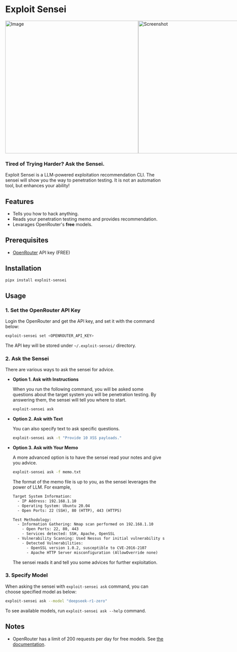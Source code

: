 # Exploit Sensei

<div style="display: flex;">
  <img src="assets/image.png" alt="Image" height="420px">
  <img src="assets/screenshot.png" alt="Screenshot" height="420px">
</div>

### Tired of Trying Harder? Ask the Sensei.

Exploit Sensei is a LLM-powered exploitation recommendation CLI.
The sensei will show you the way to penetration testing. It is not an automation tool, but enhances your ability!


## Features

- Tells you how to hack anything.
- Reads your penetration testing memo and provides recommendation.
- Levarages OpenRouter's **free** models.

## Prerequisites

- [OpenRouter](https://openrouter.ai/) API key (FREE)

## Installation

```sh
pipx install exploit-sensei
```

## Usage

### 1. Set the OpenRouter API Key

Login the OpenRouter and get the API key, and set it with the command below:

```sh
exploit-sensei set <OPENROUTER_API_KEY>
```

The API key will be stored under `~/.exploit-sensei/` directory.

### 2. Ask the Sensei

There are various ways to ask the sensei for advice.

- **Option 1. Ask with Instructions**

  When you run the following command, you will be asked some questions about the target system you will be penetration testing. By answering them, the sensei will tell you where to start.

  ```sh
  exploit-sensei ask
  ```

- **Option 2. Ask with Text**

  You can also specify text to ask specific questions.

  ```sh
  exploit-sensei ask -t "Provide 10 XSS payloads."
  ```

- **Option 3. Ask with Your Memo**

  A more advanced option is to have the sensei read your notes and give you advice.

  ```sh
  exploit-sensei ask -f memo.txt
  ```

  The format of the memo file is up to you, as the sensei leverages the power of LLM. For example,

  ```txt
  Target System Information:
    - IP Address: 192.168.1.10
    - Operating System: Ubuntu 20.04
    - Open Ports: 22 (SSH), 80 (HTTP), 443 (HTTPS)

  Test Methodology:
    - Information Gathering: Nmap scan performed on 192.168.1.10
      - Open Ports: 22, 80, 443
      - Services detected: SSH, Apache, OpenSSL
    - Vulnerability Scanning: Used Nessus for initial vulnerability scan
      - Detected Vulnerabilities:
        - OpenSSL version 1.0.2, susceptible to CVE-2016-2107
        - Apache HTTP Server misconfiguration (AllowOverride none)
  ```

  The sensei reads it and tell you some advices for further exploitation.

### 3. Specify Model

When asking the sensei with `exploit-sensei ask` command, you can choose specified model as below:

```sh
exploit-sensei ask --model "deepseek-r1-zero"
```

To see available models, run `exploit-sensei ask --help` command. 

## Notes

- OpenRouter has a limit of 200 requests per day for free models. See [the documentation](https://openrouter.ai/docs/faq#how-are-rate-limits-calculated).